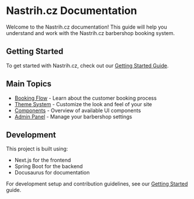# Nastrih.cz Documentation

Welcome to the Nastrih.cz documentation! This guide will help you understand and work with the Nastrih.cz barbershop booking system.

## Getting Started

To get started with Nastrih.cz, check out our [Getting Started Guide](getting-started.md).

## Main Topics

- [Booking Flow](booking-flow.md) - Learn about the customer booking process
- [Theme System](theme-system.md) - Customize the look and feel of your site
- [Components](components.md) - Overview of available UI components
- [Admin Panel](admin-panel.md) - Manage your barbershop settings

## Development

This project is built using:
- Next.js for the frontend
- Spring Boot for the backend
- Docusaurus for documentation

For development setup and contribution guidelines, see our [Getting Started](getting-started.md) guide. 